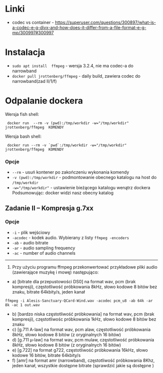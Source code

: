 
# Linki
   - codec vs container - https://superuser.com/questions/300897/what-is-a-codec-e-g-divx-and-how-does-it-differ-from-a-file-format-e-g-mp/300997#300997


# Instalacja
 - `sudo apt install  ffmpeg` - wersja 3.2.4, nie ma codec-a do narrowband
 - `docker pull jrottenberg/ffmpeg` - daily build, zawiera  codec do narrowband(zad II/1/f)

# Odpalanie dockera
Wersja fish shell:
```
 docker run  --rm -v (pwd):/tmp/workdir -w="/tmp/workdir" jrottenberg/ffmpeg  KOMENDY
```
Wersja bash shell:
```
 docker run --rm -v `pwd`:/tmp/workdir -w="/tmp/workdir" jrottenberg/ffmpeg  KOMENDY
```
### Opcje
-  `--rm` - usuń kontener po zakończeniu wykonania komendy 
- `-v (pwd):/tmp/workdir` - podmontowanie obecnego katalogu na host do `/tmp/workdir`
-  `-w="/tmp/workdir"` - ustawienie bieżącego katalogu wenątrz dockera
  Podsumowując: docker widzi nasz obecny katalog 

## Zadanie II – Kompresja g.7xx

### Opcje 
- `-i` - plik wejściowy
- `-acodec` - kodek audio. Wybierany z listy `ffmpeg -encoders`
- `-ab` - audio bitrate
- `-ar` - audio sampling frequency
- `-ac` - number of audio channels

-------------
1) Przy użyciu programu ffmpeg przekonwertować przykładowe pliki audio
(zawierające muzykę i mowę) następująco:

- a) [bitrate dla przepustowości DS0] na format wav, pcm (brak kompresji),
częstotliwość próbkowania 8kHz, słowo kodowe 8 bitów bez znaku, bitrate
64kbity/s, jeden kanał  
```
ffmpeg -i Alesis-Sanctuary-QCard-Wind.wav -acodec pcm_u8 -ab 64k -ar 8k -ac 1 out.wav
```
- b) [bardzo niska częstotliwość próbkowania] na format wav, pcm (brak kompresji),
częstotliwośc próbkowania 1kHz, słowo kodowe 8 bitów bez znaku
- c) [g.711 A-law] na format wav, pcm alaw, częstotliwość próbkowania 8kHz, słowo
kodowe 8 bitów (z oryginalnych 16 bitów)
- d) [g.711 µ-law] na format wav, pcm mulaw, częstotliwość próbkowania 8kHz,
słowo kodowe 8 bitów (z oryginalnych 16 bitów)
- e) [g.722] na format g722, częstotliwość próbkowania 16kHz, słowo kodowe 16
bitów, bitrate 64kbity/s
- f) [amr] na format amr (narrowband), częstotliwość próbkowania 8Khz, jeden
kanał, wszystkie dostępne bitrate (sprawdzić jakie są dostępne )
